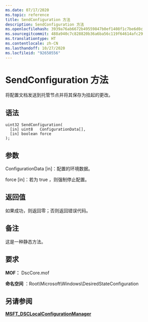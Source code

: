 ```yaml
---
ms.date: 07/17/2020
ms.topic: reference
title: SendConfiguration 方法
description: SendConfiguration 方法
ms.openlocfilehash: 3939a76ab6672b49559847b0ef1408f1c7be6d0c
ms.sourcegitcommit: 488a940c7c828820b36a6ba56c119f64614afc29
ms.translationtype: HT
ms.contentlocale: zh-CN
ms.lasthandoff: 10/27/2020
ms.locfileid: "92650556"
---
```

# <a name="sendconfiguration-method"></a>SendConfiguration 方法

将配置文档发送到托管节点并将其保存为挂起的更改。

## <a name="syntax"></a>语法

```mof
uint32 SendConfiguration(
  [in] uint8   ConfigurationData[],
  [in] boolean force
);
```

## <a name="parameters"></a>参数

ConfigurationData  \[in\]：配置的环境数据。

force  \[in\]：若为 true  ，则强制停止配置。

## <a name="return-value"></a>返回值

如果成功，则返回零；否则返回错误代码。

## <a name="remarks"></a>备注

这是一种静态方法。

## <a name="requirements"></a>要求

**MOF：** DscCore.mof

**命名空间** ：Root\Microsoft\Windows\DesiredStateConfiguration

## <a name="see-also"></a>另请参阅

[**MSFT_DSCLocalConfigurationManager**](msft-dsclocalconfigurationmanager.md)
